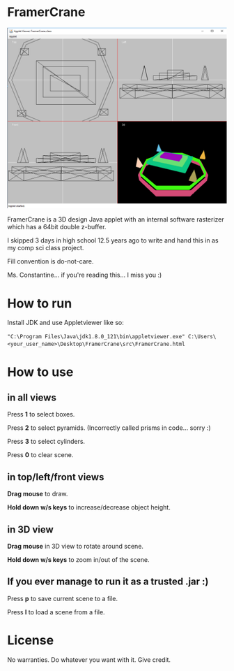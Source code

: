 # FramerCrane

![snapshot1](https://raw.githubusercontent.com/toomuchvoltage/FramerCrane/master/img/FramerCraneSnapshot.png)

FramerCrane is a 3D design Java applet with an internal software rasterizer which has a 64bit double z-buffer.

I skipped 3 days in high school 12.5 years ago to write and hand this in as my comp sci class project.

Fill convention is do-not-care.

Ms. Constantine... if you're reading this... I miss you :)

# How to run

Install JDK and use Appletviewer like so:

```"C:\Program Files\Java\jdk1.8.0_121\bin\appletviewer.exe" C:\Users\<your_user_name>\Desktop\FramerCrane\src\FramerCrane.html```

# How to use

## in all views

Press **1** to select boxes.

Press **2** to select pyramids. (Incorrectly called prisms in code... sorry :)

Press **3** to select cylinders.

Press **0** to clear scene.

## in top/left/front views

**Drag mouse** to draw.

**Hold down w/s keys** to increase/decrease object height.

## in 3D view

**Drag mouse** in 3D view to rotate around scene.

**Hold down w/s keys** to zoom in/out of the scene.

## If you ever manage to run it as a trusted .jar :)

Press **p** to save current scene to a file.

Press **l** to load a scene from a file.

# License

No warranties. Do whatever you want with it. Give credit.
